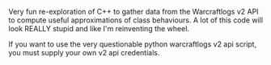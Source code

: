 Very fun re-exploration of C++ to gather data from the Warcraftlogs v2 API to compute useful approximations of class behaviours.
A lot of this code will look REALLY stupid and like I'm reinventing the wheel.

If you want to use the very questionable python warcraftlogs v2 api script, you must supply your own v2 api credentials.
